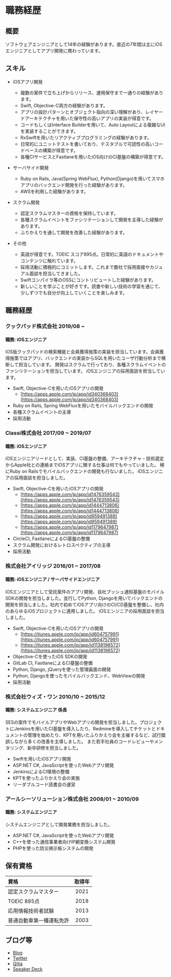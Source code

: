 # 職務経歴
## 概要
ソフトウェアエンジニアとして14年の経験があります。直近の7年間は主にiOSエンジニアとしてアプリ開発に携わっています。

## スキル
- iOSアプリ開発
  - 複数の案件で立ち上げからリリース、運用保守まで一通りの経験があります。
  - Swift, Objective-C両方の経験があります。
  - アプリの設計パターンとオブジェクト指向の深い理解があり、レイヤードアーキテクチャを用いた保守性の高いアプリの実装が得意です。
  - コードもしくはInterface Builderを用いて、Auto Layoutによる複雑なUIを実装することができます。
  - RxSwiftを用いたリアクティブプログラミングの経験があります。
  - 日常的にユニットテストを書いており、テスタブルで可読性の高いコードベースの構築が得意です。
  - 各種CIサービスとFastlaneを用いたiOS向けのCI基盤の構築が得意です。

- サーバサイド開発
  - Ruby on Rails, Java(Spring WebFlux), Python(Django)を用いてスマホアプリのバックエンド開発を行った経験があります。
  - AWSを利用した経験があります。

- スクラム開発
  - 認定スクラムマスターの資格を保持しています。
  - 各種スクラムイベントをファシリテーションして開発を主導した経験があります。
  - ふりかえりを通して開発を改善した経験があります。

- その他
	- 英語が得意です。TOEIC スコア895点。日常的に英語のドキュメントやコンテンツに触れています。
  - 採用活動に積極的にコミットします。これまで数社で採用面接やカジュアル面談を担当してきました。
  - Swiftコンパイラ等のOSSにコントリビュートした経験があります。
  - 新しいことを学ぶことが好きです。読書や新しい技術の学習を通じて、少しずつでも自分が向上していくことを楽しみます。

## 職務経歴
### クックパッド株式会社 2019/08 ~
#### 職務: iOSエンジニア

iOS版クックパッドの検索機能と会員獲得施策の実装を担当しています。会員獲得施策ではアプリ、バックエンドの実装からSQLを用いたユーザ行動分析まで横断して担当しています。
開発はスクラムで行っており、各種スクラムイベントのファシリテーションを担当しています。
iOSエンジニアの採用面談を担当しています。

- Swift, Objective-Cを用いたiOSアプリの開発
  - [https://apps.apple.com/jp/app/id340368403](https://apps.apple.com/jp/app/id340368403)
- Ruby on Rails, Spring WebFluxを用いたモバイルバックエンドの開発
- 各種スクラムイベントの主導
- 採用活動

### Classi株式会社 2017/09 ~ 2019/07
#### 職務: iOSエンジニア

iOSエンジニアリードとして、実装、CI基盤の整備、アーキテクチャ・技術選定からApple社との連絡までiOSアプリに関する仕事は何でもやっていました。
稀にRuby on Railsでモバイルバックエンドの開発も行ないました。
iOSエンジニアの採用面談を担当しました。

- Swift, Objective-Cを用いたiOSアプリの開発
  - [https://apps.apple.com/jp/app/id1476359543](https://apps.apple.com/jp/app/id1476359543)
  - [https://apps.apple.com/jp/app/id1444713806](https://apps.apple.com/jp/app/id1444713806)
  - [https://apps.apple.com/jp/app/id959491389](https://apps.apple.com/jp/app/id959491389)
  - [https://apps.apple.com/jp/app/id1179647987](https://apps.apple.com/jp/app/id1179647987)
- CircleCI, FastlaneによるCI基盤の整備
- スクラム開発におけるレトロスペクティブの主導
- 採用活動

### 株式会社アイリッジ 2016/01 ~ 2017/08
#### 職務: iOSエンジニア / サーバサイドエンジニア

iOSエンジニアとして受託案件のアプリ開発、自社プッシュ通知基盤のモバイルSDKの開発を担当しました。並行してPython, Djangoを用いてバックエンドの開発を担当しました。社内で初めてiOSアプリ向けのCI/CD基盤を整備し、社内のあらゆるiOSプロジェクトに適用しました。
iOSエンジニアの採用面談を担当しました。

- Swift, Objective-Cを用いたiOSアプリの開発
  - [https://itunes.apple.com/jp/app/id604757991](https://itunes.apple.com/jp/app/id604757991)
  - [https://itunes.apple.com/jp/app/id1138196572](https://itunes.apple.com/jp/app/id1138196572)
- Objective-Cを使ったiOS SDKの開発
- GitLab CI, FastlaneによるCI基盤の整備
- Python, Django, jQueryを使った管理画面の開発
- Python, Djangoを使ったモバイルバックエンド、WebViewの開発
- 採用活動

### 株式会社ウィズ・ワン 2010/10 ~ 2015/12
#### 職務: システムエンジニア 係長

SESの案件でモバイルアプリやWebアプリの開発を担当しました。プロジェクトにJenkinsを用いたCI基盤を導入したり、Redmineを導入してチケットとドキュメントの管理を始めたり、KPTを用いたふりかえり会を主催するなど、試行錯誤しながら多くの改善を主導しました。
また若手社員のコードレビューやメンタリング、新卒研修を担当しました。

- Swiftを用いたiOSアプリ開発
- ASP.NET C#, JavaScriptを使ったWebアプリ開発
- JenkinsによるCI環境の整備
- KPTを使ったふりかえり会の実施
- リーダブルコード読書会の運営

### アールシーソリューション株式会社 2008/01 ~ 2010/09
#### 職務: システムエンジニア

システムエンジニアとして開発業務を担当しました。

- ASP.NET C#, JavaScriptを使ったWebアプリ開発
- C++を使った通信事業者向けIP網変換システム開発
- PHPを使った防災掲示板システムの開発

## 保有資格
|資格|取得年|
|:----|:-------:|
|認定スクラムマスター|2021|
|TOEIC 895点|2018|
|応用情報技術者試験|2013|
|普通自動車第一種運転免許|2003|

## ブログ等

- [Blog](http://enmtknt.hateblo.jp/)
- [Twitter](https://twitter.com/enomotok_)
- [Qiita](https://qiita.com/enomotok)
- [Speaker Deck](https://speakerdeck.com/enomotok)

